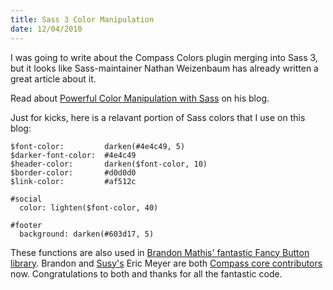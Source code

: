 ```yaml
--- 
title: Sass 3 Color Manipulation
date: 12/04/2010
---
```


[Powerful Color Manipulation with Sass]:          http://nex-3.com/posts/89-powerful-color-manipulation-with-sass
[Brandon Mathis' fantastic Fancy Button library]: http://brandonmathis.com/projects/fancy-buttons/demo/
[Susy's]:                                         http://www.oddbird.net/susy/
[Compass core contributors]:                      http://chriseppstein.github.com/blog/2010/04/11/compass-core-team/

I was going to write about the Compass Colors plugin merging into Sass 3, but it looks like Sass-maintainer Nathan Weizenbaum has already written a great article about it.

Read about [Powerful Color Manipulation with Sass] on his blog.

Just for kicks, here is a relavant portion of Sass colors that I use on this blog:

    $font-color:         darken(#4e4c49, 5)
    $darker-font-color:  #4e4c49
    $header-color:       darken($font-color, 10)
    $border-color:       #d0d0d0
    $link-color:         #af512c
          
    #social
      color: lighten($font-color, 40)
      
    #footer
      background: darken(#603d17, 5)
    
These functions are also used in [Brandon Mathis' fantastic Fancy Button library]. Brandon and [Susy's] Eric Meyer are both [Compass core contributors] now. Congratulations to both and thanks for all the fantastic code.
